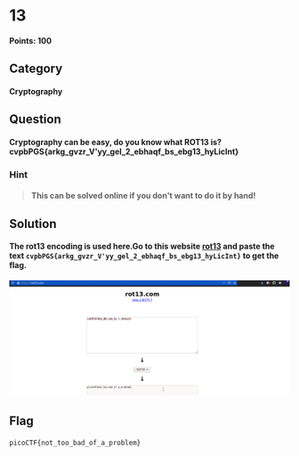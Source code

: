 # 13
#### Points: 100

## Category
#### Cryptography

## Question
#### Cryptography can be easy, do you know what ROT13 is? cvpbPGS{arkg_gvzr_V'yy_gel_2_ebhaqf_bs_ebg13_hyLicInt}

### Hint
>#### This can be solved online if you don't want to do it by hand!



## Solution

#### The rot13 encoding is used here.Go to this website [rot13](https://rot13.com/ "rot13") and paste the text `cvpbPGS{arkg_gvzr_V'yy_gel_2_ebhaqf_bs_ebg13_hyLicInt}` to get the flag.  
![flag](01.png)


## Flag
`picoCTF{not_too_bad_of_a_problem}`